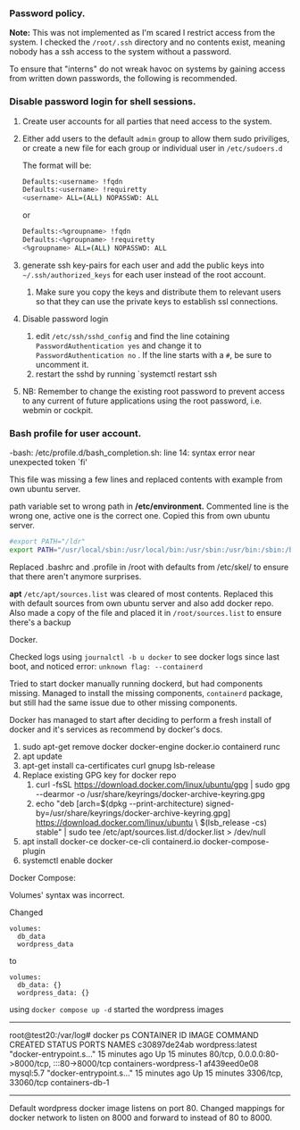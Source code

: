 ### Password policy.

**Note:** This was not implemented as I'm scared I restrict access from the system. I checked the `/root/.ssh` directory and no contents exist, meaning nobody has a ssh access to the system without a password. 

To ensure that "interns" do not wreak havoc on systems by gaining access from written down passwords, the following is recommended. 

### Disable password login for shell sessions.

1. Create user accounts for all parties that need access to the system.
2. Either add users to the default `admin` group to allow them sudo priviliges, or create a new file for each group or individual user in `/etc/sudoers.d`

	The format will be:
	
	```bash
	Defaults:<username> !fqdn
	Defaults:<username> !requiretty
	<username> ALL=(ALL) NOPASSWD: ALL
	
	
	```
	
	or 
	
	```bash
	Defaults:<%groupname> !fqdn
	Defaults:<%groupname> !requiretty
	<%groupname> ALL=(ALL) NOPASSWD: ALL
	
	
	```


3. generate ssh key-pairs for each user and add the public keys into `~/.ssh/authorized_keys` for each user instead of the root account.
	1. Make sure you copy the keys and distribute them to relevant users so that they can use the private keys to establish ssl connections. 
4. Disable password login
	1. edit `/etc/ssh/sshd_config` and find the line cotaining `PasswordAuthentication yes` and change it to `PasswordAuthentication no` . If the line starts with a `#`, be sure to uncomment it.
	2. restart the sshd by running `systemctl restart ssh
5. NB: Remember to change the existing root password to prevent access to any current of future applications using the root password, i.e. webmin or cockpit. 




### Bash profile for user account.

-bash: /etc/profile.d/bash_completion.sh: line 14: syntax error near unexpected token `fi'

This file was missing a few lines and replaced contents with example from own ubuntu server. 

path variable set to wrong path in **/etc/environment.** Commented line is the wrong one, active one is the correct one. Copied this from own ubuntu server.
 ```bash
#export PATH="/ldr"
export PATH="/usr/local/sbin:/usr/local/bin:/usr/sbin:/usr/bin:/sbin:/bin:/usr/games:/usr/local/games:/snap/bin"

```

Replaced .bashrc and .profile in /root with defaults from /etc/skel/ to ensure that there aren't anymore surprises.

**apt** 
`/etc/apt/sources.list` was cleared of most contents.  Replaced this with default sources from own ubuntu server and also add docker repo.  Also made a copy of the file and placed it in `/root/sources.list` to ensure there's a backup


Docker.

Checked logs using `journalctl -b u docker`  to see docker logs since last boot, and noticed error: `unknown flag: --containerd`

Tried to start docker manually running dockerd, but had components missing. Managed to install the missing components, `containerd`  package, but still had the same issue due to other missing components. 

Docker has managed to start after deciding to perform a fresh install of docker and it's services as recommend by docker's docs. 
1. sudo apt-get remove docker docker-engine docker.io containerd runc
2. apt update
3. apt-get install ca-certificates curl gnupg lsb-release
4. Replace existing GPG key for docker repo
	1. curl -fsSL https://download.docker.com/linux/ubuntu/gpg | sudo gpg --dearmor -o /usr/share/keyrings/docker-archive-keyring.gpg
	2. echo   "deb [arch=$(dpkg --print-architecture) signed-by=/usr/share/keyrings/docker-archive-keyring.gpg] https://download.docker.com/linux/ubuntu \ $(lsb_release -cs) stable" | sudo tee /etc/apt/sources.list.d/docker.list > /dev/null
5. apt install docker-ce docker-ce-cli containerd.io docker-compose-plugin
6. systemctl enable docker

Docker Compose:

Volumes' syntax was incorrect. 

Changed 
```docker
volumes:
  db_data
  wordpress_data
```

to 

```docker
volumes:
  db_data: {}
  wordpress_data: {}

```

using `docker compose up -d` started the wordpress images 
_________________________________________________________________________________________________________________________________________________________
root@test20:/var/log# docker ps
CONTAINER ID   IMAGE              COMMAND                  CREATED          STATUS          PORTS                                           NAMES
c30897de24ab   wordpress:latest   "docker-entrypoint.s…"   15 minutes ago   Up 15 minutes   80/tcp, 0.0.0.0:80->8000/tcp, :::80->8000/tcp   containers-wordpress-1
af439eed0e08   mysql:5.7          "docker-entrypoint.s…"   15 minutes ago   Up 15 minutes   3306/tcp, 33060/tcp                             containers-db-1
_________________________________________________________________________________________________________________________________________________________

Default wordpress docker image listens on port 80. Changed mappings for docker network to listen on 8000 and forward to instead of 80 to 8000.

